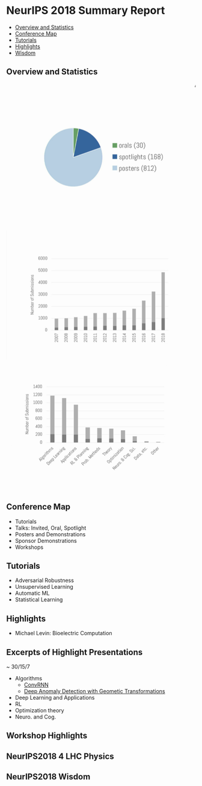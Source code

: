 # NeurIPS 2018 Summary Report

* [Overview and Statistics](#overview-and-statistics)
* [Conference Map](#conference-map)
* [Tutorials](#tutorials)
* [Highlights](#highlights)
* [Wisdom](#neurIPS2018-wisdom)

## Overview and Statistics

![](figs/NIPS2018/statistics_01.png)
![](figs/NIPS2018/statistics_02.png)
![](figs/NIPS2018/statistics_03.png)

## Conference Map

- Tutorials
- Talks: Invited, Oral, Spotlight
- Posters and Demonstrations
- Sponsor Demonstrations
- Workshops

## Tutorials
- Adversarial Robustness
- Unsupervised Learning
- Automatic ML
- Statistical Learning

## Highlights
- Michael Levin: Bioelectric Computation


## Excerpts of Highlight Presentations
~ 30/15/7

* Algorithms
   * [ConvRNN](https://neuroailab.github.io/convrnns/files/convrnns-nips-2018-poster.pdf)
   * [Deep Anomaly Detection with Geometic Transformations](https://drive.google.com/file/d/1ZpoC35XzoAWtxg1jQbGBbhyTkuqvcyqh/view)
* Deep Learning and Applications
* RL
* Optimization theory
* Neuro. and Cog.

## Workshop Highlights


## NeurIPS2018 4 LHC Physics


## NeurIPS2018 Wisdom

